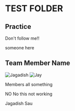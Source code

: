 # TEST FOLDER

## Practice 

Don't follow me!!

someone here


## Team Member Name

![Jagadish](https://img.shields.io/github/commit-count/m/jay-neo/Du3k9ahja/master)
![Jay](https://img.shields.io/github/count-commit/m/jay-neo/Du3k9ahja/jay1)


Members all something


NO No this not working

Jagadish Sau
